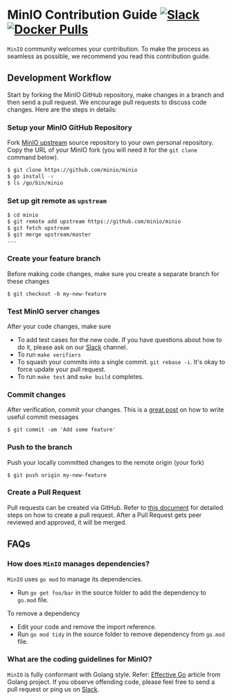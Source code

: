 # MinIO Contribution Guide [![Slack](https://slack.min.io/slack?type=svg)](https://slack.min.io) [![Docker Pulls](https://img.shields.io/docker/pulls/minio/minio.svg?maxAge=31536000)](https://hub.docker.com/r/minio/minio/)

``MinIO`` community welcomes your contribution. To make the process as seamless as possible, we recommend you read this contribution guide.

## Development Workflow

Start by forking the MinIO GitHub repository, make changes in a branch and then send a pull request. We encourage pull requests to discuss code changes. Here are the steps in details:

### Setup your MinIO GitHub Repository
Fork [MinIO upstream](https://github.com/minio/minio/fork) source repository to your own personal repository. Copy the URL of your MinIO fork (you will need it for the `git clone` command below).

```sh
$ git clone https://github.com/minio/minio
$ go install -v
$ ls /go/bin/minio
```

### Set up git remote as ``upstream``
```sh
$ cd minio
$ git remote add upstream https://github.com/minio/minio
$ git fetch upstream
$ git merge upstream/master
...
```

### Create your feature branch
Before making code changes, make sure you create a separate branch for these changes

```
$ git checkout -b my-new-feature
```

### Test MinIO server changes
After your code changes, make sure

- To add test cases for the new code. If you have questions about how to do it, please ask on our [Slack](https://slack.min.io) channel.
- To run `make verifiers`
- To squash your commits into a single commit. `git rebase -i`. It's okay to force update your pull request.
- To run `make test` and `make build` completes.

### Commit changes
After verification, commit your changes. This is a [great post](https://chris.beams.io/posts/git-commit/) on how to write useful commit messages

```
$ git commit -am 'Add some feature'
```

### Push to the branch
Push your locally committed changes to the remote origin (your fork)
```
$ git push origin my-new-feature
```

### Create a Pull Request
Pull requests can be created via GitHub. Refer to [this document](https://help.github.com/articles/creating-a-pull-request/) for detailed steps on how to create a pull request. After a Pull Request gets peer reviewed and approved, it will be merged.

## FAQs
### How does ``MinIO`` manages dependencies?
``MinIO`` uses `go mod` to manage its dependencies.
- Run `go get foo/bar` in the source folder to add the dependency to `go.mod` file.

To remove a dependency
- Edit your code and remove the import reference.
- Run `go mod tidy` in the source folder to remove dependency from `go.mod` file.

### What are the coding guidelines for MinIO?
``MinIO`` is fully conformant with Golang style. Refer: [Effective Go](https://github.com/golang/go/wiki/CodeReviewComments) article from Golang project. If you observe offending code, please feel free to send a pull request or ping us on [Slack](https://slack.min.io).
